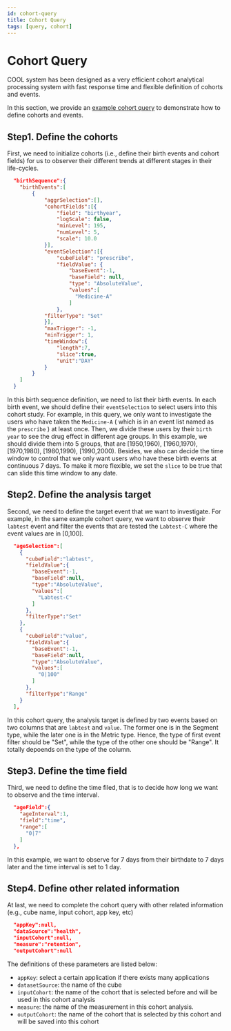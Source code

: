 ```yaml
---
id: cohort-query
title: Cohort Query
tags: [query, cohort]
---
```


# Cohort Query 

COOL system has been designed as a very efficient cohort analytical processing system with fast response time and flexible definition of cohorts and events.

In this section, we provide an [example cohort query](https://github.com/COOL-cohort/COOL/blob/main/health/query2.json) to demonstrate how to define cohorts and events.

## Step1. Define the cohorts
First, we need to initialize cohorts (i.e., define their birth events and cohort fields) for us to observer their different trends at different stages in their life-cycles.

```json
  "birthSequence":{
    "birthEvents":[
        {
            "aggrSelection":[],
            "cohortFields":[{
                "field": "birthyear",
                "logScale": false,
                "minLevel": 195,
                "numLevel": 5,
                "scale": 10.0
            }],
            "eventSelection":[{
                "cubeField": "prescribe",
                "fieldValue": {
                    "baseEvent":-1,
                    "baseField": null,
                    "type": "AbsoluteValue",
                    "values":[
                      "Medicine-A"
                    ]
                },
            "filterType": "Set"
            }],
            "maxTrigger": -1,
            "minTrigger": 1,
            "timeWindow":{
                "length":7,
                "slice":true,
                "unit":"DAY"
            }
        }
    ]
  }
```

In this birth sequence definition, we need to list their birth events. In each birth event, we should define their `eventSelection` to select users into this cohort study.
For example, in this query, we only want to investigate the users who have taken the `Medicine-A` ( which is in an event list named as the `prescribe` ) at least once. 
Then, we divide these users by their `birth year` to see the drug effect in different age groups. In this example, we should divide them into 5 groups, that are [1950,1960), [1960,1970), [1970,1980), [1980,1990), [1990,2000).
Besides, we also can decide the time window to control that we only want users who have these birth events at continuous 7 days. To make it more flexible, we set the `slice` to be true that can slide this time window to any date.


## Step2. Define the analysis target
Second, we need to define the target event that we want to investigate. For example, in the same example cohort query, we want to observe their `labtest` event and filter the events that are tested the `Labtest-C` where the event values are in [0,100].

```json
  "ageSelection":[
    {
      "cubeField":"labtest",
      "fieldValue":{
        "baseEvent":-1,
        "baseField":null,
        "type":"AbsoluteValue",
        "values":[
          "Labtest-C"
        ]
      },
      "filterType":"Set"
    },
    {
      "cubeField":"value",
      "fieldValue":{
        "baseEvent":-1,
        "baseField":null,
        "type":"AbsoluteValue",
        "values":[
          "0|100"
        ]
      },
      "filterType":"Range"
    }
  ],
```

In this cohort query, the analysis target is defined by two events based on two columns that are `labtest` and `value`. The former one is in the Segment type, while the later one is in the Metric type. Hence, the type of first event filter should be "Set", while the type of the other one should be "Range". It totally depoends on the type of the column.

## Step3. Define the time field
Third, we need to define the time filed, that is to decide how long we want to observe and the time interval.

```json
  "ageField":{
    "ageInterval":1,
    "field":"time",
    "range":[
      "0|7"
    ]
  },
```
In this example, we want to observe for 7 days from their birthdate to 7 days later and the time interval is set to 1 day.

## Step4. Define other related information
At last, we need to complete the cohort query with other related information (e.g., cube name, input cohort, app key, etc)

```json
  "appKey":null,
  "dataSource":"health",
  "inputCohort":null,
  "measure":"retention",
  "outputCohort":null
```

The definitions of these parameters are listed below:
- `appKey`: select a certain application if there exists many applications
- `datasetSource`: the name of the cube
- `inputCohort`: the name of the cohort that is selected before and will be used in this cohort analysis
- `measure`: the name of the measurement in this cohort analysis.
- `outputCohort`: the name of the cohort that is selected by this cohort and will be saved into this cohort